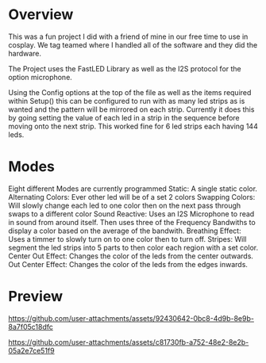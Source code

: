 <h1>Overview</h1>

This was a fun project I did with a friend of mine in our free time to use in cosplay. 
We tag teamed where I handled all of the software and they did the hardware.

The Project uses the FastLED Library as well as the I2S protocol for the option microphone.

Using the Config options at the top of the file as well as the items required within Setup() this can be configured to run with as many led strips as is wanted and the pattern will be mirrored on each strip.
Currently it does this by going setting the value of each led in a strip in the sequence before moving onto the next strip. This worked fine for 6 led strips each having 144 leds.

<h1>Modes</h1>

Eight different Modes are currently programmed 
Static: A single static color.
Alternating Colors: Ever other led will be of a set 2 colors
Swapping Colors: Will slowly change each led to one color then on the next pass through swaps to a different color
Sound Reactive: Uses an I2S Microphone to read in sound from around itself. Then uses three of the Frequency Bandwiths to display a color based on the average of the bandwith.
Breathing Effect: Uses a timmer to slowly turn on to one color then to turn off.
Stripes: Will segment the led strips into 5 parts to then color each region with a set color.
Center Out Effect: Changes the color of the leds from the center outwards.
Out Center Effect: Changes the color of the leds from the edges inwards.

<h1>Preview</h1>

https://github.com/user-attachments/assets/92430642-0bc8-4d9b-8e9b-8a7f05c18dfc

https://github.com/user-attachments/assets/c81730fb-a752-48e2-8e2b-05a2e7ce51f9

